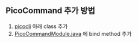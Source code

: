 ## PicoCommand 추가 방법
1. [picocli](src%2Fmain%2Fjava%2Fcom%2Fyounho%2Fcommand%2Fpicocli) 아래 class 추가  
2. [PicoCommandModule.java](src%2Fmain%2Fjava%2Fcom%2Fyounho%2Fdi%2Fmodule%2Fcommand%2FPicoCommandModule.java) 에 bind method 추가  
